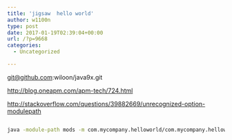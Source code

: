 ```yaml
---
title: 'jigsaw  hello world'
author: w1100n
type: post
date: 2017-01-19T02:39:04+00:00
url: /?p=9668
categories:
  - Uncategorized

---
```

git@github.com:wiloon/java9x.git


http://blog.oneapm.com/apm-tech/724.html

http://stackoverflow.com/questions/39882669/unrecognized-option-modulepath

```bash

java -module-path mods -m com.mycompany.helloworld/com.mycompany.helloworld.HelloWorld

```

